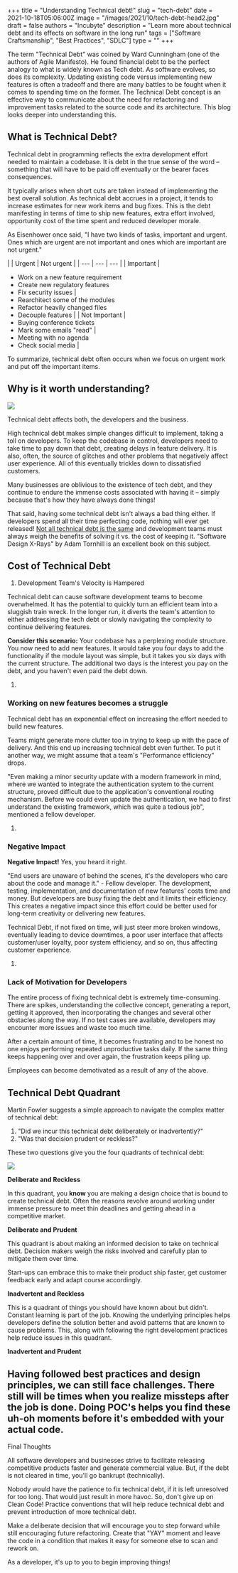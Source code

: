 +++
title = "Understanding Technical debt!"
slug = "tech-debt"
date = 2021-10-18T05:06:00Z
image = "/images/2021/10/tech-debt-head2.jpg"
draft = false
authors = "Incubyte"
description = "Learn more about technical debt and its effects on software in the long run"
tags = ["Software Craftsmanship", "Best Practices", "SDLC"]
type = ""
+++

The term &quot;Technical Debt&quot; was coined by Ward Cunningham (one of the authors of Agile Manifesto). He found financial debt to be the perfect analogy to what is widely known as Tech debt. As software evolves, so does its complexity. Updating existing code versus implementing new features is often a tradeoff and there are many battles to be fought when it comes to spending time on the former. The Technical Debt concept is an effective way to communicate about the need for refactoring and improvement tasks related to the source code and its architecture. This blog looks deeper into understanding this.

## What is Technical Debt?

Technical debt in programming reflects the extra development effort needed to maintain a codebase. It is debt in the true sense of the word – something that will have to be paid off eventually or the bearer faces consequences.

It typically arises when short cuts are taken instead of implementing the best overall solution. As technical debt accrues in a project, it tends to increase estimates for new work items and bug fixes. This is the debt manifesting in terms of time to ship new features, extra effort involved, opportunity cost of the time spent and reduced developer morale.

As Eisenhower once said, &quot;I have two kinds of tasks, important and urgent. Ones which are urgent are not important and ones which are important are not urgent.&quot;

|
 | Urgent | Not urgent |
| --- | --- | --- |
| Important |
- Work on a new feature requirement
- Create new regulatory features
- Fix security issues
 |
- Rearchitect some of the modules
- Refactor heavily changed files
- Decouple features
 |
| Not Important |
- Buying conference tickets
- Mark some emails &quot;read&quot;
 |
- Meeting with no agenda
- Check social media
 |

To summarize, technical debt often occurs when we focus on urgent work and put off the important items.

## Why is it worth understanding?
 ![](RackMultipart20211207-4-80884a_html_ca7b189529055dd5.jpg)

Technical debt affects both, the developers and the business.

High technical debt makes simple changes difficult to implement, taking a toll on developers. To keep the codebase in control, developers need to take time to pay down that debt, creating delays in feature delivery. It is also, often, the source of glitches and other problems that negatively affect user experience. All of this eventually trickles down to dissatisfied customers.

Many businesses are oblivious to the existence of tech debt, and they continue to endure the immense costs associated with having it – simply because that&#39;s how they have always done things!

That said, having some technical debt isn&#39;t always a bad thing either. If developers spend all their time perfecting code, nothing will ever get released! [Not all technical debt is the same](https://blog.incubyte.co/blog/do-not-assume-that-technical-debt-is-a-problem-with-your-code/) and development teams must always weigh the benefits of solving it vs. the cost of keeping it. &quot;Software Design X-Rays&quot; by Adam Tornhill is an excellent book on this subject.

## Cost of Technical Debt

1. Development Team&#39;s Velocity is Hampered

Technical debt can cause software development teams to become overwhelmed. It has the potential to quickly turn an efficient team into a sluggish train wreck. In the longer run, it diverts the team&#39;s attention to either addressing the tech debt or slowly navigating the complexity to continue delivering features.

**Consider this scenario:** Your codebase has a perplexing module structure. You now need to add new features. It would take you four days to add the functionality if the module layout was simple, but it takes you six days with the current structure. The additional two days is the interest you pay on the debt, and you haven&#39;t even paid the debt down.

1.
### Working on new features becomes a struggle

Technical debt has an exponential effect on increasing the effort needed to build new features.

Teams might generate more clutter too in trying to keep up with the pace of delivery. And this end up increasing technical debt even further. To put it another way, we might assume that a team&#39;s &quot;Performance efficiency&quot; drops.

&quot;Even making a minor security update with a modern framework in mind, where we wanted to integrate the authentication system to the current structure, proved difficult due to the application&#39;s conventional routing mechanism. Before we could even update the authentication, we had to first understand the existing framework, which was quite a tedious job&quot;, mentioned a fellow developer.

1.
### Negative Impact

**Negative Impact!** Yes, you heard it right.

&quot;End users are unaware of behind the scenes, it&#39;s the developers who care about the code and manage it.&quot; - Fellow developer. The development, testing, implementation, and documentation of new features&#39; costs time and money. But developers are busy fixing the debt and it limits their efficiency. This creates a negative impact since this effort could be better used for long-term creativity or delivering new features.

Technical Debt, if not fixed on time, will just steer more broken windows, eventually leading to device downtimes, a poor user interface that affects customer/user loyalty, poor system efficiency, and so on, thus affecting customer experience.

1.
### Lack of Motivation for Developers

The entire process of fixing technical debt is extremely time-consuming. There are spikes, understanding the collective concept, generating a report, getting it approved, then incorporating the changes and several other obstacles along the way. If no test cases are available, developers may encounter more issues and waste too much time.

After a certain amount of time, it becomes frustrating and to be honest no one enjoys performing repeated unproductive tasks daily. If the same thing keeps happening over and over again, the frustration keeps piling up.

Employees can become demotivated as a result of any of the above.

## Technical Debt Quadrant

Martin Fowler suggests a simple approach to navigate the complex matter of technical debt:

1. &quot;Did we incur this technical debt deliberately or inadvertently?&quot;
2. &quot;Was that decision prudent or reckless?&quot;

These two questions give you the four quadrants of technical debt:

![](RackMultipart20211207-4-80884a_html_3f839cb5a9931498.png)

**Deliberate and Reckless**

In this quadrant, you **know** you are making a design choice that is bound to create technical debt. Often the reasons revolve around working under immense pressure to meet thin deadlines and getting ahead in a competitive market.

**Deliberate and Prudent**

This quadrant is about making an informed decision to take on technical debt. Decision makers weigh the risks involved and carefully plan to mitigate them over time.

Start-ups can embrace this to make their product ship faster, get customer feedback early and adapt course accordingly.

**Inadvertent and Reckless**

This is a quadrant of things you should have known about but didn&#39;t. Constant learning is part of the job. Knowing the underlying principles helps developers define the solution better and avoid patterns that are known to cause problems. This, along with following the right development practices help reduce issues in this quadrant.

**Inadvertent and Prudent**

## Having followed best practices and design principles, we can still face challenges. There still will be times when you realize missteps after the job is done. Doing POC&#39;s helps you find these uh-oh moments before it&#39;s embedded with your actual code.

Final Thoughts

All software developers and businesses strive to facilitate releasing competitive products faster and generate commercial value. But, if the debt is not cleared in time, you&#39;ll go bankrupt (technically).

Nobody would have the patience to fix technical debt, if it is left unresolved for too long. That would just result in more havoc. So, don&#39;t give up on Clean Code! Practice conventions that will help reduce technical debt and prevent introduction of more technical debt.

Make a deliberate decision that will encourage you to step forward while still encouraging future refactoring. Create that &quot;YAY&quot; moment and leave the code in a condition that makes it easy for someone else to scan and rework on.

As a developer, it&#39;s up to you to begin improving things!

